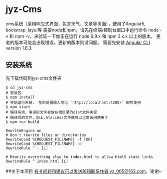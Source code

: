 # jyz-Cms
cms系统（采用响应式界面，包含天气，文章等页面），使用了Angular5, bootstrap, layui等
需要node和npm，请先在终端/控制台窗口中运行命令 node -v 和 npm -v，来验证一下你正在运行 node 6.9.x 和 npm 3.x.x 以上的版本。 更老的版本可能会出现错误，更新的版本则没问题。
需要先安装 [Angular CLI](https://github.com/angular/angular-cli) version 1.6.3.

## 安装系统
先下载代码到jyz-cms文件夹
```控制台
$ cd jyz-cms
# 安装包
$ npm install
# 开始运行系统， 在浏览器输入地址 `http://localhost:4200/` 即可使用
$ npm start
# 编译系统，编译后文件会放在根目录的dist文件夹里
# 编译后的文件，加上.htaccess文件就可以正常访问使用了
$ npm run build
```

```.htacess文件
RewriteEngine on  
# Don't rewrite files or directories  
RewriteCond %{REQUEST_FILENAME} -f [OR]  
RewriteCond %{REQUEST_FILENAME} -d  
RewriteRule ^ - [L]  
  
# Rewrite everything else to index.html to allow html5 state links  
RewriteRule ^ index.html [L]  
```

##关于本项目
有关问题和建议可以发送邮箱联系作者jyz_005@163.com，谢谢~